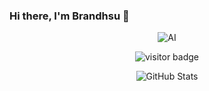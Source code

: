 ### Hi there, I'm Brandhsu 👋

<!--
**Brandhsu/Brandhsu** is a ✨ _special_ ✨ repository because its `README.md` (this file) appears on your GitHub profile.

Here are some ideas to get you started:

- 🔭 I’m currently working on ...
- 🌱 I’m currently learning ...
- 👯 I’m looking to collaborate on ...
- 🤔 I’m looking for help with ...
- 💬 Ask me about ...
- 📫 How to reach me: ...
- 😄 Pronouns: ...
- ⚡ Fun fact: ...
-->

<p align="center">
  <img src="https://media4.giphy.com/media/9EvzNG9HAVc64/giphy.gif" alt="AI"/>
</p>

<p align="center">
  <img src="https://visitor-badge.glitch.me/badge?page_id=Brandhsu.visitor-badge" alt="visitor badge" />
</p>

<p align="center">
<img alt = "GitHub Stats" src="https://github-readme-stats.vercel.app/api?username=Brandhsu&count_private=true&show_icons=true&icon_color=000000&hide=stars&hide_border=true&title_color=0fdbb4&text_color=555">
</p>
